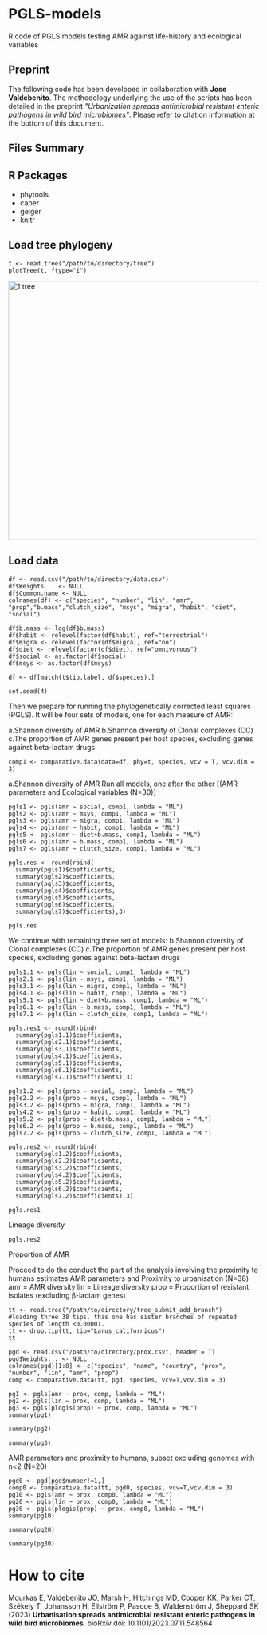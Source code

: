 # PGLS-models
R code of PGLS models testing AMR against life-history and ecological variables

## Preprint
The following code has been developed in collaboration with **Jose Valdebenito**. The methodology underlying the use of the scripts has been detailed in the preprint _"Urbanization spreads antimicrobial resistant enteric pathogens in wild bird microbiomes"_. Please refer to citation information at the bottom of this document.

## Files Summary



## R Packages
* phytools
* caper
* geiger
* knitr

## Load tree phylogeny
```
t <- read.tree("/path/to/directory/tree")
plotTree(t, ftype="i")
```
<img width="518" alt="1 tree" src="https://github.com/evangelosmourkas/PGLS-models/assets/73548463/920cd3d8-9ffb-4cf9-b224-ff6f4f96e1a9">

## Load data
```
df <- read.csv("/path/to/directory/data.csv")
df$Weights... <- NULL
df$Common.name <- NULL
colnames(df) <- c("species", "number", "lin", "amr", "prop","b.mass","clutch_size", "msys", "migra", "habit", "diet", "social")

df$b.mass <- log(df$b.mass)
df$habit <- relevel(factor(df$habit), ref="terrestrial")
df$migra <- relevel(factor(df$migra), ref="no")
df$diet <- relevel(factor(df$diet), ref="omnivorous")
df$social <- as.factor(df$social)
df$msys <- as.factor(df$msys)

df <- df[match(t$tip.label, df$species),]

set.seed(4)
```

Then we prepare for running the phylogenetically corrected least squares (PGLS). It will be four sets of models, one for each measure of AMR:

a.Shannon diversity of AMR
b.Shannon diversity of Clonal complexes (CC)
c.The proportion of AMR genes present per host species, excluding genes against beta-lactam drugs

```
comp1 <- comparative.data(data=df, phy=t, species, vcv = T, vcv.dim = 3)
```

a.Shannon diversity of AMR
Run all models, one after the other [(AMR parameters and Ecological variables (N=30)]
```
pgls1 <- pgls(amr ~ social, comp1, lambda = "ML")
pgls2 <- pgls(amr ~ msys, comp1, lambda = "ML")
pgls3 <- pgls(amr ~ migra, comp1, lambda = "ML")
pgls4 <- pgls(amr ~ habit, comp1, lambda = "ML")
pgls5 <- pgls(amr ~ diet+b.mass, comp1, lambda = "ML")
pgls6 <- pgls(amr ~ b.mass, comp1, lambda = "ML")
pgls7 <- pgls(amr ~ clutch_size, comp1, lambda = "ML")

pgls.res <- round(rbind(
  summary(pgls1)$coefficients,
  summary(pgls2)$coefficients,
  summary(pgls3)$coefficients,
  summary(pgls4)$coefficients,
  summary(pgls5)$coefficients,
  summary(pgls6)$coefficients,
  summary(pgls7)$coefficients),3)

pgls.res
```
We continue with remaining three set of models:
b.Shannon diversity of Clonal complexes (CC)
c.The proportion of AMR genes present per host species, excluding genes against beta-lactam drugs
```
pgls1.1 <- pgls(lin ~ social, comp1, lambda = "ML")
pgls2.1 <- pgls(lin ~ msys, comp1, lambda = "ML")
pgls3.1 <- pgls(lin ~ migra, comp1, lambda = "ML")
pgls4.1 <- pgls(lin ~ habit, comp1, lambda = "ML")
pgls5.1 <- pgls(lin ~ diet+b.mass, comp1, lambda = "ML")
pgls6.1 <- pgls(lin ~ b.mass, comp1, lambda = "ML")
pgls7.1 <- pgls(lin ~ clutch_size, comp1, lambda = "ML")

pgls.res1 <- round(rbind(
  summary(pgls1.1)$coefficients,
  summary(pgls2.1)$coefficients,
  summary(pgls3.1)$coefficients,
  summary(pgls4.1)$coefficients,
  summary(pgls5.1)$coefficients,
  summary(pgls6.1)$coefficients,
  summary(pgls7.1)$coefficients),3)

pgls1.2 <- pgls(prop ~ social, comp1, lambda = "ML")
pgls2.2 <- pgls(prop ~ msys, comp1, lambda = "ML")
pgls3.2 <- pgls(prop ~ migra, comp1, lambda = "ML")
pgls4.2 <- pgls(prop ~ habit, comp1, lambda = "ML")
pgls5.2 <- pgls(prop ~ diet+b.mass, comp1, lambda = "ML")
pgls6.2 <- pgls(prop ~ b.mass, comp1, lambda = "ML")
pgls7.2 <- pgls(prop ~ clutch_size, comp1, lambda = "ML")

pgls.res2 <- round(rbind(
  summary(pgls1.2)$coefficients,
  summary(pgls2.2)$coefficients,
  summary(pgls3.2)$coefficients,
  summary(pgls4.2)$coefficients,
  summary(pgls5.2)$coefficients,
  summary(pgls6.2)$coefficients,
  summary(pgls7.2)$coefficients),3)

pgls.res1
```
Lineage diversity
```
pgls.res2
```
Proportion of AMR

Proceed to do the conduct the part of the analysis involving the proximity to humans estimates
AMR parameters and Proximity to urbanisation (N=38)
amr = AMR diversity
lin = Lineage diversity
prop = Proportion of resistant isolates (excluding β-lactam genes)

```
tt <- read.tree("/path/to/directory/tree_submit_add_branch")
#loading three 38 tips. this one has sister branches of repeated species of length <0.00001.
tt <- drop.tip(tt, tip="Larus_californicus")
tt
```
 
```
pgd <- read.csv("/path/to/directory/prox.csv", header = T)
pgd$Weights... <- NULL
colnames(pgd)[1:8] <- c("species", "name", "country", "prox", "number", "lin", "amr", "prop")
comp <- comparative.data(tt, pgd, species, vcv=T,vcv.dim = 3)

pg1 <- pgls(amr ~ prox, comp, lambda = "ML")
pg2 <- pgls(lin ~ prox, comp, lambda = "ML")
pg3 <- pgls(plogis(prop) ~ prox, comp, lambda = "ML")
summary(pg1)
```
```
summary(pg2)
```
```
summary(pg3)
```
AMR parameters and proximity to humans, subset excluding genomes with n<2 (N=20)
```
pgd0 <- pgd[pgd$number!=1,]
comp0 <- comparative.data(tt, pgd0, species, vcv=T,vcv.dim = 3)
pg10 <- pgls(amr ~ prox, comp0, lambda = "ML")
pg20 <- pgls(lin ~ prox, comp0, lambda = "ML")
pg30 <- pgls(plogis(prop) ~ prox, comp0, lambda = "ML")
summary(pg10)
```

```
summary(pg20)
```
```
summary(pg30)
```
# How to cite
Mourkas E, Valdebenito JO, Marsh H, Hitchings MD, Cooper KK, Parker CT, Székely T, Johansson H, Ellström P, Pascoe B, Waldenström J, Sheppard SK (2023) **Urbanisation spreads antimicrobial resistant enteric pathogens in wild bird microbiomes**.
bioRxiv doi: 10.1101/2023.07.11.548564

